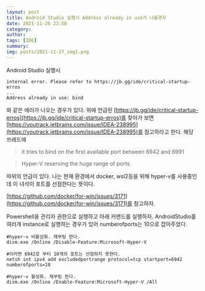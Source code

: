 ```yaml
---
layout: post
title: Android Studio 실행시 Address already in use가 나올경우
date: 2021-11-26 23:58
category: 
author: 
tags: [IDE]
summary: 
img: posts/2021-11-27_img1.png
---
```


Android Studio 실행시 
```
internal error. Please refer to https://jb.gg/ide/critical-startup-erros
...
Address already in use: bind
```
와 같은 에러가 나오는 경우가 있다. 위에 언급된 [https://jb.gg/ide/critical-startup-erros](https://jb.gg/ide/critical-startup-erros)를 찾아가 보면
[https://youtrack.jetbrains.com/issue/IDEA-238995](https://youtrack.jetbrains.com/issue/IDEA-238995)를 참고하라고 한다. 해당 쓰레드에

>it tries to bind on the first available port between 6942 and 6991

>Hyper-V reserving the huge range of ports

따위의 언급이 있다. 나는 현재 환경에서 docker, wsl2등을 위해 hyper-v를 사용중인데 이 녀석이 포트를 선점한다는 뜻이다.

[https://github.com/docker/for-win/issues/3171](https://github.com/docker/for-win/issues/3171)를 참고하자.

Powershell을 관리자 권한으로 실행하고 아래 커맨드를 실행하자.
AndroidStudio를 여러개 instance로 실행하는 경우가 있어 numberofports는 10으로 잡아주었다.

```shell
#hyper-v 비활성화. 재부팅 한다.
dism.exe /Online /Disable-Feature:Microsoft-Hyper-V

#이러면 6942로 부터 10개의 포트는 선점하지 못한다.
netsh int ipv4 add excludedportrange protocol=tcp startport=6942 numberofports=10

#hyper-v 활성화. 재부팅 한다.
dism.exe /Online /Enable-Feature:Microsoft-Hyper-V /All
```

